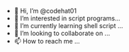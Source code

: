 - 👋 Hi, I’m @codehat01
- 👀 I’m interested in script programs...
- 🌱 I’m currently learning shell script  ...
- 💞️ I’m looking to collaborate on ...
- 📫 How to reach me ...

<!---
codehat01/codehat01 is a ✨ special ✨ repository because its `README.md` (this file) appears on your GitHub profile.
You can click the Preview link to take a look at your changes.
--->

